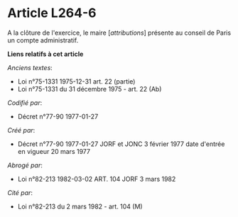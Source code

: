 # Article L264-6

A la clôture de l'exercice, le maire [*attributions*] présente au conseil de Paris un compte administratif.

**Liens relatifs à cet article**

_Anciens textes_:

  - Loi n°75-1331 1975-12-31 art. 22 (partie)
  - Loi n°75-1331 du 31 décembre 1975 - art. 22 (Ab)

_Codifié par_:

  - Décret n°77-90 1977-01-27

_Créé par_:

  - Décret n°77-90 1977-01-27 JORF et JONC 3 février 1977 date d'entrée en vigueur 20 mars 1977

_Abrogé par_:

  - Loi n°82-213 1982-03-02 ART. 104 JORF 3 mars 1982

_Cité par_:

  - Loi n°82-213 du 2 mars 1982 - art. 104 (M)
